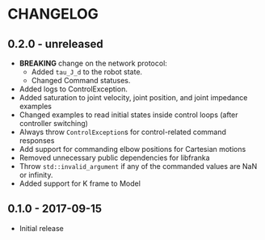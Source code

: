 # CHANGELOG

## 0.2.0 - unreleased

  * **BREAKING** change on the network protocol:
    - Added `tau_J_d` to the robot state.
    - Changed Command statuses.
  * Added logs to ControlException.
  * Added saturation to joint velocity, joint position, and joint impedance examples
  * Changed examples to read initial states inside control loops (after controller switching)
  * Always throw `ControlException`s for control-related command responses
  * Add support for commanding elbow positions for Cartesian motions
  * Removed unnecessary public dependencies for libfranka
  * Throw `std::invalid_argument` if any of the commanded values are NaN or infinity.
  * Added support for K frame to Model

## 0.1.0 - 2017-09-15

  * Initial release


